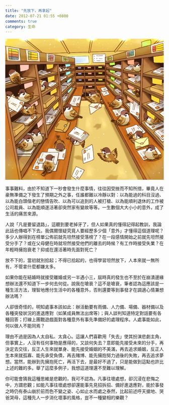 ```yaml
---
title: "先放下，再拿起"
date: 2012-07-21 01:55 +0800
comments: true
category: 生命
---
```


![](/images/birds3.jpg)


事事難料，由於不知道下一秒會發生什麼事情，往往因受挫而不知所措，畢竟人在豪無準備之下發生了預期之外之事，任誰都難以冷靜以對：以為能過的科目沒過、以為能白頭偕老的戀情告吹、以為可以追到的人被打槍、以為能順利退休的工作被公司裁員、以為能順遂活著卻突然家有變故等等。一生數個大大小小的意外，成了生活的痛苦來源。

人說「凡是要留退路」，這聽到要老掉牙了，但人如果真的懂得記得起教訓，我論此話也傳唱不下去。我偶爾懷疑究竟人要經歷多少個「意外」才懂得這個道理呢？多少人辦得到在榜單公佈前就先坦然接受落榜了？在一段感情開始之前就先坦然接受分手了？或在父母健在時就坦然接受他們的離去的時候？有工作時接受失業？在年輕時擁抱衰老？抑或在還活著時先面對死亡？

放不下的，當初就別拾起；不得已拾起的，也得學習坦然放下，人本來就一無所有，不管拿什麼都嫌太多。

如果你能在結婚時就接受離婚或另一半遇小三，屆時真的發生也不至於在崩潰邊緣想辦法還不知道下一步何去何從。說我在嗆衰？這不是嗆衰，筆者認為這應該是一種生活方法，理智地應付生活中的各種意外，否則還要等到事發才在調適心情兼想辦法嗎？

人卻很奇怪的，明知處事本該如此：辦活動要有雨備、人力備、場備、器材備以及各種突發狀況的進退應對（如某成員無法出席等）；與人談判知道特定對話要有各種回答；打線上團戰遊戲面對各種意外有事先準備好的處理程序。人處事能如此，何以做人不能同焉？

理由不過是因為人太自私、太貪心。這讓人們喜歡用「失去」使其扮演悲劇主角，但事實上，人沒有任何事物是應得的，又談何失去？意即能先接受未來的分手，再決定去交往，反正人生來就單身、能先接受婚姻的不美滿，再去追求婚姻，反正人生本來就孤寡、能先承受負債，再去賭博、能先擁抱努力過後的失敗，再去追求夢想。當然，能辦到先擁抱死亡，再活下去，是最好不過了，只是能做到這點也許比上述的難的多。舉了這麼多例子，我想這道理還不至難以理解。

你可能會猜我這種思維是悲觀的，我可不認為。凡事往壞處想，卻沉浸在悲悔之中，方謂悲觀；如能凡事往壞處想卻還能事先見招拆招、備好進退應對，能於事發之時仍有泰山崩於前而色不變之姿、心如止水而處之泰然，比起前述呼天搶地、哭爸哭母，這種先人一步消化壞事的風格，豈不一種變相的樂觀？